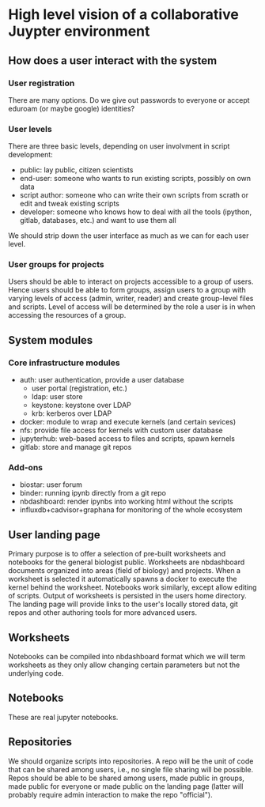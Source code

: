 # High level vision of a collaborative Juypter environment

## How does a user interact with the system

### User registration

There are many options. Do we give out passwords to everyone or accept eduroam (or maybe google) identities?

### User levels

There are three basic levels, depending on user involvment in script development:

- public: lay public, citizen scientists
- end-user: someone who wants to run existing scripts, possibly on own data
- script author: someone who can write their own scripts from scrath or edit and tweak existing scripts
- developer: someone who knows how to deal with all the tools (ipython, gitlab, databases, etc.) and want to use them all

We should strip down the user interface as much as we can for each user level.

### User groups for projects

Users should be able to interact on projects accessible to a group of users. Hence users should be able to form groups, assign users to a group with varying levels of access (admin, writer, reader) and create group-level files and scripts. Level of access will be determined by the role a user is in when accessing the resources of a group.

## System modules

### Core infrastructure modules

- auth: user authentication, provide a user database
	- user portal (registration, etc.)
	- ldap: user store
	- keystone: keystone over LDAP
	- krb: kerberos over LDAP
- docker: module to wrap and execute kernels (and certain sevices)
- nfs: provide file access for kernels with custom user database
- jupyterhub: web-based access to files and scripts, spawn kernels
- gitlab: store and manage git repos


### Add-ons

- biostar: user forum
- binder: running ipynb directly from a git repo
- nbdashboard: render ipynbs into working html without the scripts
- influxdb+cadvisor+graphana for monitoring of the whole ecosystem

## User landing page

Primary purpose is to offer a selection of pre-built worksheets and notebooks for the general biologist public. Worksheets are nbdashboard documents organized into areas (field of biology) and projects. When a worksheet is selected it automatically spawns a docker to execute the kernel behind the worksheet. Notebooks work similarly, except allow editing of scripts. Output of worksheets is persisted in the users home directory. The landing page will provide links to the user's locally stored data, git repos and other authoring tools for more advanced users.

## Worksheets

Notebooks can be compiled into nbdashboard format which we will term worksheets as they only allow changing certain parameters but not the underlying code.

## Notebooks

These are real jupyter notebooks.

## Repositories

We should organize scripts into repositories. A repo will be the unit of code that can be shared among users, i.e., no single file sharing will be possible. Repos should be able to be shared among users, made public in groups, made public for everyone or made public on the landing page (latter will probably require admin interaction to make the repo "official").